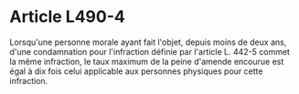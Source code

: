 # Article L490-4

Lorsqu'une personne morale ayant fait l'objet, depuis moins de deux ans, d'une condamnation pour l'infraction définie par l'article L. 442-5 commet la même infraction, le taux maximum de la peine d'amende encourue est égal à dix fois celui applicable aux personnes physiques pour cette infraction.
